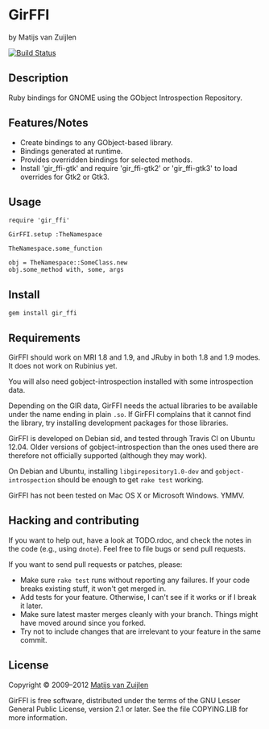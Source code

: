 # GirFFI

by Matijs van Zuijlen

[![Build Status](https://secure.travis-ci.org/mvz/ruby-gir-ffi.png)](http://travis-ci.org/mvz/ruby-gir-ffi)

## Description

Ruby bindings for GNOME using the GObject Introspection Repository.

## Features/Notes

* Create bindings to any GObject-based library.
* Bindings generated at runtime.
* Provides overridden bindings for selected methods.
* Install 'gir_ffi-gtk' and require 'gir_ffi-gtk2' or 'gir_ffi-gtk3' to
  load overrides for Gtk2 or Gtk3.

## Usage

    require 'gir_ffi'

    GirFFI.setup :TheNamespace

    TheNamespace.some_function

    obj = TheNamespace::SomeClass.new
    obj.some_method with, some, args

## Install

    gem install gir_ffi

## Requirements

GirFFI should work on MRI 1.8 and 1.9, and JRuby in both 1.8 and 1.9
modes. It does not work on Rubinius yet.

You will also need gobject-introspection installed with some
introspection data.

Depending on the GIR data, GirFFI needs the actual libraries to be
available under the name ending in plain `.so`. If GirFFI complains that it
cannot find the library, try installing development packages for those
libraries.

GirFFI is developed on Debian sid, and tested through Travis CI on Ubuntu
12.04. Older versions of gobject-introspection than the ones used there
are therefore not officially supported (although they may work).

On Debian and Ubuntu, installing `libgirepository1.0-dev` and
`gobject-introspection` should be enough to get `rake test` working.

GirFFI has not been tested on Mac OS X or Microsoft Windows. YMMV.

## Hacking and contributing

If you want to help out, have a look at TODO.rdoc, and check the notes
in the code (e.g., using `dnote`). Feel free to file bugs or send pull
requests.

If you want to send pull requests or patches, please:

* Make sure `rake test` runs without reporting any failures. If your code
  breaks existing stuff, it won't get merged in.
* Add tests for your feature. Otherwise, I can't see if it works or if I
  break it later.
* Make sure latest master merges cleanly with your branch. Things might
  have moved around since you forked.
* Try not to include changes that are irrelevant to your feature in the
  same commit.

## License

Copyright &copy; 2009&ndash;2012 [Matijs van Zuijlen](http://www.matijs.net)

GirFFI is free software, distributed under the terms of the GNU Lesser
General Public License, version 2.1 or later. See the file COPYING.LIB for
more information.
